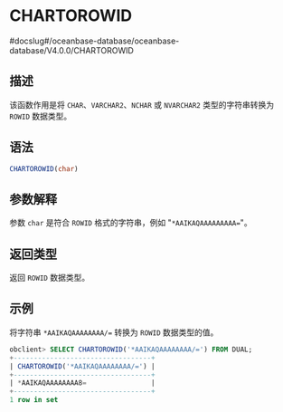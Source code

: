 CHARTOROWID 
================================
#docslug#/oceanbase-database/oceanbase-database/V4.0.0/CHARTOROWID


描述 
-----------------------

该函数作用是将 `CHAR`、`VARCHAR2`、`NCHAR` 或 `NVARCHAR2` 类型的字符串转换为 `ROWID` 数据类型。

语法 
-----------------------

```sql
CHARTOROWID(char)
```



参数解释 
-------------------------

参数 `char` 是符合 `ROWID` 格式的字符串，例如 "`*AAIKAQAAAAAAAAA=`"。

返回类型 
-------------------------

返回 `ROWID` 数据类型。

示例 
-----------------------

将字符串 `*AAIKAQAAAAAAAA/=` 转换为 `ROWID` 数据类型的值。

```sql
obclient> SELECT CHARTOROWID('*AAIKAQAAAAAAAA/=') FROM DUAL;
+----------------------------------+
| CHARTOROWID('*AAIKAQAAAAAAAA/=') |
+----------------------------------+
| *AAIKAQAAAAAAAA8=                |
+----------------------------------+
1 row in set
```


